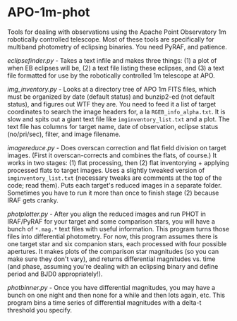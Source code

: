 # APO-1m-phot
Tools for dealing with observations using the Apache Point Observatory 1m robotically controlled telescope. Most of these tools are specifically for multiband photometry of eclipsing binaries. You need PyRAF, and patience.

*eclipsefinder.py* - Takes a text infile and makes three things: (1) a plot of when EB eclipses will be, (2) a text file listing these eclipses, and (3) a text file formatted for use by the robotically controlled 1m telescope at APO.

*img_inventory.py* - Looks at a directory tree of APO 1m FITS files, which must be organized by date (default status) and bunzip2-ed (not default status), and figures out WTF they are. You need to feed it a list of target coordinates to search the image headers for, a la `RGEB_info_alpha.txt`. It is slow and spits out a giant text file like `imginventory_list.txt` and a plot. The text file has columns for target name, date of observation, eclipse status (no/pri/sec), filter, and image filename.

*imagereduce.py* - Does overscan correction and flat field division on target images. (First it overscan-corrects and combines the flats, of course.) It works in two stages: (1) flat processing, then (2) flat inventorying + applying processed flats to target images. Uses a slightly tweaked version of `imginventory_list.txt` (necessary tweaks are comments at the top of the code; read them). Puts each target's reduced images in a separate folder. Sometimes you have to run it more than once to finish stage (2) because IRAF gets cranky.

*photplotter.py* - After you align the reduced images and run PHOT in IRAF/PyRAF for your target and some comparison stars, you will have a bunch of `*.mag.*` text files with useful information. This program turns those files into differential photometry. For now, this program assumes there is one target star and six companion stars, each processed with four possible apertures. It makes plots of the comparison star magnitudes (so you can make sure they don't vary), and returns differential magnitudes vs. time (and phase, assuming you're dealing with an eclipsing binary and define period and BJD0 appropriately!).

*photbinner.py* - Once you have differential magnitudes, you may have a bunch on one night and then none for a while and then lots again, etc. This program bins a time series of differential magnitudes with a delta-t threshold you specify.
